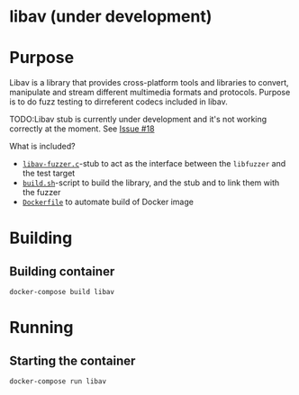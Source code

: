 # libav (under development)

# Purpose

Libav is a library that provides cross-platform tools and libraries to convert, manipulate and stream different multimedia formats and protocols. Purpose is to do fuzz testing to dirreferent codecs included in libav.

TODO:Libav stub is currently under development and it's not working correctly at the moment. See [Issue #18](https://github.com/ouspg/libfuzzerfication/issues/18)

What is included?

 * [`libav-fuzzer.c`](ImageMagick-fuzzer.c)-stub to act as the interface between the `libfuzzer` and the test target
 * [`build.sh`](build.sh)-script to build the library, and the stub and to link them with the fuzzer
 * [`Dockerfile`](Dockerfile) to automate build of Docker image

# Building

## Building container

```console
docker-compose build libav
```

# Running

## Starting the container

```console
docker-compose run libav
```
